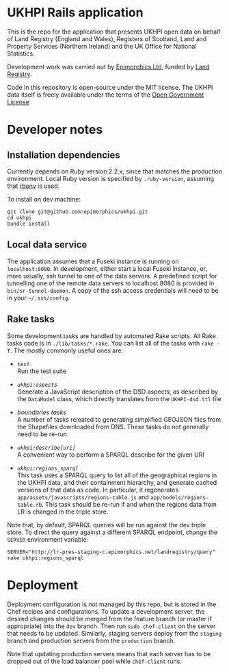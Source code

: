 # UKHPI Rails application

This is the repo for the application that presents UKHPI open data on behalf
of Land Registry (England and Wales), Registers of Scotland, Land and Property
Services (Northern Ireland) and the UK Office for National Statistics.

Development work was carried out by [Epimorphics Ltd](http://www.epimorphics.com),
funded by [Land Registry](https://www.gov.uk/government/organisations/land-registry).

Code in this repository is open-source under the MIT license. The UKHPI data
itself is freely available under the terms of the
[Open Government License](https://www.nationalarchives.gov.uk/doc/open-government-licence/version/3/)

# Developer notes

## Installation dependencies

Currently depends on Ruby version 2.2.x, since that matches the production
environment. Local Ruby version is specified by `.ruby-version`, assuming
that [rbenv](https://github.com/rbenv/rbenv) is used.

To install on dev machine:

    git clone git@github.com:epimorphics/ukhpi.git
    cd ukhpi
    bundle install

## Local data service

The application assumes that a Fuseki instance is running on `localhost:8080`. In
development, either start a local Fuseki instance, or, more usually, ssh tunnel
to one of the data servers. A predefined script for tunnelling one of the remote
data servers to localhost 8080 is provided in `bin/sr-tunnel-daemon`. A copy of
the ssh access credentials will need to be in your `~/.ssh/config`.

## Rake tasks

Some development tasks are handled by automated Rake scripts. All Rake tasks code is
in `./lib/tasks/*.rake`. You can list all of the tasks with `rake -T`. The mostly
commonly useful ones are:

* *`test`* <br />
  Run the test suite

* *`ukhpi:aspects`* <br />
  Generate a JavaScript description of the DSD aspects, as described by the
  `DataModel` class, which directly translates from the `UKHPI-dsd.ttl` file

* *boundaries tasks* <br />
  A number of tasks releated to generating simplified GEOJSON files from the Shapefiles downloaded
  from ONS. These tasks do not generally need to be re-run

* *`ukhpi:describe[uri]`* <br />
  A convenient way to perform a SPARQL describe for the given URI

* *`ukhpi:regions_sparql`* <br />
  This task uses a SPARQL query to list all of the geographical regions in the UKHPI
  data, and their containment hierarchy, and generate cached versions of that data as
  code. In particular, it regenerates `app/assets/javascripts/regions-table.js` and
  `app/models/regions-table.rb`. This task should be re-run if and when the regions
  data from LR is changed in the triple store.

Note that, by default, SPARQL queries will be run against the dev triple store.
To direct the query against a different SPARQL endpoint, change the `SERVER` environment
variable:

    SERVER="http://lr-pres-staging-c.epimorphics.net/landregistry/query" rake ukhpi:regions_sparql

# Deployment

Deployment configuration is not managed by this repo, but is stored in the Chef recipes
and configurations. To update a development server, the desired changes should be merged
from the feature branch (or master if appropriate) into the `dev` branch. Then run
`sudo chef-client` on the server that needs to be updated. Similarly, staging servers
deploy from the `staging` branch and production servers from the `production` branch.

Note that updating production servers means that each server has to be dropped out of
the load balancer pool while `chef-client` runs.
